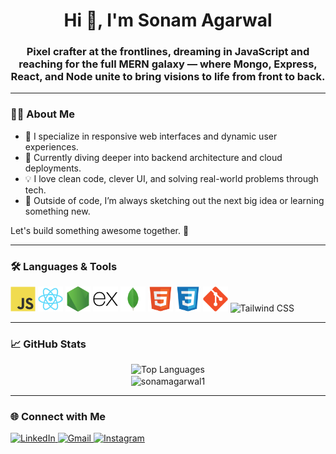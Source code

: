 <h1 align="center">Hi 👋, I'm Sonam Agarwal</h1>
<h3 align="center">Pixel crafter at the frontlines, dreaming in JavaScript and reaching for the full MERN galaxy — where Mongo, Express, React, and Node unite to bring visions to life from front to back.</h3>

---

### 👩‍💻 About Me

- 🚀 I specialize in responsive web interfaces and dynamic user experiences.
- 🔭 Currently diving deeper into backend architecture and cloud deployments.
- 💡 I love clean code, clever UI, and solving real-world problems through tech.
- 🧩 Outside of code, I’m always sketching out the next big idea or learning something new.

Let's build something awesome together. 🌟

---

### 🛠️ Languages & Tools
<p align="left">
  <img src="https://raw.githubusercontent.com/devicons/devicon/master/icons/javascript/javascript-original.svg" alt="JavaScript" width="40" height="40"/>
  <img src="https://raw.githubusercontent.com/devicons/devicon/master/icons/react/react-original.svg" alt="React" width="40" height="40"/>
  <img src="https://raw.githubusercontent.com/devicons/devicon/master/icons/nodejs/nodejs-original.svg" alt="Node.js" width="40" height="40"/>
  <img src="https://raw.githubusercontent.com/devicons/devicon/master/icons/express/express-original.svg" alt="Express.js" width="40" height="40"/>
  <img src="https://raw.githubusercontent.com/devicons/devicon/master/icons/mongodb/mongodb-original.svg" alt="MongoDB" width="40" height="40"/>
  <img src="https://raw.githubusercontent.com/devicons/devicon/master/icons/html5/html5-original.svg" alt="HTML5" width="40" height="40"/>
  <img src="https://raw.githubusercontent.com/devicons/devicon/master/icons/css3/css3-original.svg" alt="CSS3" width="40" height="40"/>
  <img src="https://raw.githubusercontent.com/devicons/devicon/master/icons/git/git-original.svg" alt="Git" width="40" height="40"/>
  <img src="https://www.vectorlogo.zone/logos/tailwindcss/tailwindcss-icon.svg" alt="Tailwind CSS" width="40" height="40"/>
  
</p>

---

### 📈 GitHub Stats
<p align="center">
  <!-- <img src="https://github-readme-stats.vercel.app/api?username=SonamAgarwal1&show_icons=true&theme=radical" alt="Sonam's GitHub Stats" />
  <br/>-->
  <img src="https://github-readme-stats.vercel.app/api/top-langs/?username=SonamAgarwal1&layout=compact&theme=radical" alt="Top Languages" />
  <br/>
  <img align="center" src="https://github-readme-streak-stats.herokuapp.com/?user=sonamagarwal1&layout=compact&theme=radical" alt="sonamagarwal1" />
</p>

---

### 🌐 Connect with Me
<p align="left">
  <a href="https://www.linkedin.com/in/sonam-agarwal/" target="_blank">
    <img src="https://cdn.jsdelivr.net/gh/devicons/devicon/icons/linkedin/linkedin-original.svg" alt="LinkedIn" width="40" height="40"/>
  </a>
  <a href="mailto:agarwal.sonam12@gmail.com">
    <img src="https://upload.wikimedia.org/wikipedia/commons/4/4e/Gmail_Icon.png" alt="Gmail" width="40" height="40"/>
  </a>
  <a href="https://www.instagram.com/mis_sonam/" target="_blank">
    <img src="https://upload.wikimedia.org/wikipedia/commons/a/a5/Instagram_icon.png" alt="Instagram" width="40" height="40"/>
  </a>
</p>
